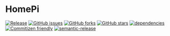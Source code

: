 # HomePi 


[![Release](http://github-release-version.herokuapp.com/github/SantiMA10/HomePi/release.png)](https://github.com/SantiMA10/Internet-Status-Check/releases)
[![GitHub issues](https://img.shields.io/github/issues/SantiMA10/HomePi.svg)](https://github.com/SantiMA10/Internet-Status-Check/issues)
[![GitHub forks](https://img.shields.io/github/forks/SantiMA10/HomePi.svg)](https://github.com/SantiMA10/Internet-Status-Check/network)
[![GitHub stars](https://img.shields.io/github/stars/SantiMA10/HomePi.svg)](https://github.com/SantiMA10/Internet-Status-Check/stargazers)
[![dependencies](https://david-dm.org/SantiMA10/HomePi.svg)](https://github.com/SantiMA10/HomePi)
[![Commitizen friendly](https://img.shields.io/badge/commitizen-friendly-brightgreen.svg)](https://github.com/SantiMA10/HomePi)
[![semantic-release](https://img.shields.io/badge/%20%20%F0%9F%93%A6%F0%9F%9A%80-semantic--release-e10079.svg)](https://github.com/SantiMA10/HomePi)


